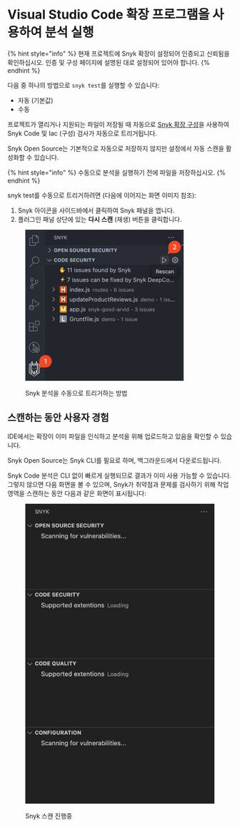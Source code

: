 # Visual Studio Code 확장 프로그램을 사용하여 분석 실행

{% hint style="info" %}
현재 프로젝트에 Snyk 확장이 설정되어 인증되고 신뢰됨을 확인하십시오. 인증 및 구성 페이지에 설명된 대로 설정되어 있어야 합니다.
{% endhint %}

다음 중 하나의 방법으로 `snyk test`를 실행할 수 있습니다:

* 자동 (기본값)
* 수동

프로젝트가 열리거나 지원되는 파일이 저장될 때 자동으로 [Snyk 확장 구성](visual-studio-code-extension-configuration.md#user-experience)을 사용하여 Snyk Code 및 Iac (구성) 검사가 자동으로 트리거됩니다.

Snyk Open Source는 기본적으로 자동으로 저장하지 않지만 설정에서 자동 스캔을 활성화할 수 있습니다.

{% hint style="info" %}
수동으로 분석을 실행하기 전에 파일을 저장하십시오.
{% endhint %}

snyk test를 수동으로 트리거하려면 (다음에 이어지는 화면 이미지 참조):

1. Snyk 아이콘을 사이드바에서 클릭하여 Snyk 패널을 엽니다.
2. 플러그인 패널 상단에 있는 **다시 스캔** (재생) 버튼을 클릭합니다.

<figure><img src="../../../.gitbook/assets/SCR-20241024-qqsi.png" alt="Snyk 분석을 수동으로 트리거하는 방법" width="355"><figcaption><p>Snyk 분석을 수동으로 트리거하는 방법</p></figcaption></figure>

## 스캔하는 동안 사용자 경험

IDE에서는 확장이 이미 파일을 인식하고 분석을 위해 업로드하고 있음을 확인할 수 있습니다.

Snyk Open Source는 Snyk CLI를 필요로 하며, 백그라운드에서 다운로드됩니다.

Snyk Code 분석은 CLI 없이 빠르게 실행되므로 결과가 이미 사용 가능할 수 있습니다. 그렇지 않으면 다음 화면을 볼 수 있으며, Snyk가 취약점과 문제를 검사하기 위해 작업영역을 스캔하는 동안 다음과 같은 화면이 표시됩니다:

<figure><img src="../../../.gitbook/assets/Screenshot 2023-03-16 at 14.53.38.png" alt="Snyk 스캔 진행중"><figcaption><p>Snyk 스캔 진행중</p></figcaption></figure>